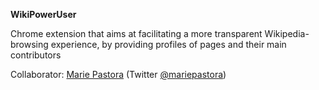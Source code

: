 **WikiPowerUser**

Chrome extension that aims at facilitating a more transparent Wikipedia-browsing experience, by providing profiles of pages and their main contributors

Collaborator: [Marie Pastora](https://www.github.com/mariepastora) (Twitter [@mariepastora](https://www.twitter.com/mariepastora))